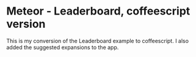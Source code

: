 # Meteor - Leaderboard, coffeescript version

This is my conversion of the Leaderboard example to coffeescript. I also added the suggested expansions to the app.
